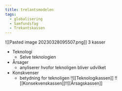 ```yaml
---
title: trelantsmodelen
tags:
  - globalisering
  - Samfundsfag
  - Trekantskassen
---
```

![[Pasted image 20230328095507.png]]
3 kasser
* Teknologi
	* Selve teknologien
* Årsager
	* anyliserer hvofor teknoligen bliver udvilket
* Konskvenser
	* betydning for teknoligen
!![[Teknologikassen]]
!![[Konsekvenskassen]]!![[Årsagskassen]]
